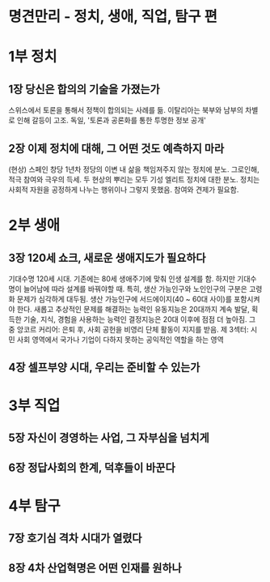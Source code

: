 # 명견만리 - 정치, 생애, 직업, 탐구 편

# 1부 정치

## 1장 당신은 합의의 기술을 가졌는가

스위스에서 토론을 통해서 정책이 합의되는 사례를 듦.
이탈리아는 북부와 남부의 차별로 인해 갈등이 고조.
독일, '토론과 공론화를 통한 투명한 정보 공개'


## 2장 이제 정치에 대해, 그 어떤 것도 예측하지 마라

(현상) 스페인 창당 1년차 정당의 이변
내 삶을 책임져주지 않는 정치에 분노.
그로인해, 적극 참여와 극우의 득세.
두 현상의 뿌리는 모두 기성 엘리트 정치에 대한 분노.
정치는 사회적 자원을 공정하게 나누는 행위이나 그렇지 못했음.
참여와 견제가 필요함.


# 2부 생애

## 3장 120세 쇼크, 새로운 생애지도가 필요하다

기대수명 120세 시대.
기존에는 80세 생애주기에 맞춰 인생 설계를 함.
하지만 기대수명이 늘어남에 따라 설계를 바꿔야할 때.
특히, 생산 가능인구와 노인인구의 구분은 고령화 문제가 심각하게 대두됨.
생산 가능인구에 서드에이지(40 ~ 60대 사이)를 포함시켜야 한다.
새롭고 추상적인 문제를 해결하는 능력인 유동지능은 20대까지 계속 발달,
획득한 기술, 지식, 경험을 사용하는 능력인 결정지능은 20대 이후에 점점 더 높아짐.
그 중 앙코르 커리어: 은퇴 후, 사회 공헌을 비영리 단체 활동이 지지를 받음.
제 3섹터: 시민 사회 영역에서 국가나 기업이 다하지 못하는 공익적인 역할을 하는 영역


## 4장 셀프부양 시대, 우리는 준비할 수 있는가


# 3부 직업

## 5장 자신이 경영하는 사업, 그 자부심을 넘치게

## 6장 정답사회의 한계, 덕후들이 바꾼다


# 4부 탐구

## 7장 호기심 격차 시대가 열렸다

## 8장 4차 산업혁명은 어떤 인재를 원하나

